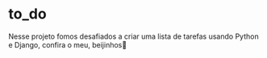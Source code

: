 # to_do
Nesse projeto fomos desafiados a criar uma lista de tarefas usando Python e Django, confira o meu, beijinhos💋
